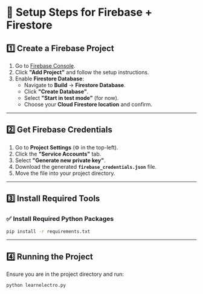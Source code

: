 


# 🚀 Setup Steps for Firebase + Firestore

## 1️⃣ Create a Firebase Project
1. Go to [Firebase Console](https://console.firebase.google.com/).
2. Click **"Add Project"** and follow the setup instructions.
3. Enable **Firestore Database**:
   - Navigate to **Build** → **Firestore Database**.
   - Click **"Create Database"**.
   - Select **"Start in test mode"** (for now).
   - Choose your **Cloud Firestore location** and confirm.

---

## 2️⃣ Get Firebase Credentials
1. Go to **Project Settings** (⚙️ in the top-left).
2. Click the **"Service Accounts"** tab.
3. Select **"Generate new private key"**.
4. Download the generated **`firebase_credentials.json`** file.
5. Move the file into your project directory.

---

## 3️⃣ Install Required Tools

### ✅ Install Required Python Packages
```bash
pip install -r requirements.txt
```


---

## 4️⃣ Running the Project
Ensure you are in the project directory and run:
```bash
python learnelectro.py
```

